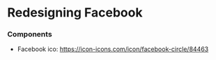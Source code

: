 # Redesigning Facebook 


### Components 
- Facebook ico: https://icon-icons.com/icon/facebook-circle/84463